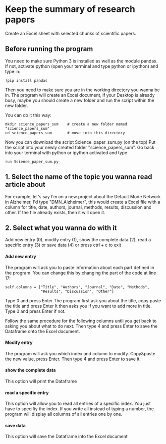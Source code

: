 # Keep the summary of research papers
Create an Excel sheet with selected chunks of scientific papers.

## Before running the program
You need to make sure Python 3 is installed as well as the module pandas. If not, activate python (open your terminal and type python or ipython) and type in:

```
!pip install pandas
```

Then you need to make sure you are in the working directory you wanna be in. The program will create an Excel document, if your Desktop is already busy, maybe you should create a new folder and run the script within the new folder.

You can do it this way:
```
mkdir science_papers_sum    # create a new folder named "science_papers_sum"
cd science_papers_sum       # move into this directory
```

Now you can download the script Science_paper_sum.py (on the top)
Put the script into your newly created folder "science_papers_sum".
Go back into your terminal with python or ipython activated and type 

```
run Science_paper_sum.py
```

## 1. Select the name of the topic you wanna read article about

For example, let's say I'm on a new project about the Default Mode Network in Alzheimer, I'd type "DMN_Alzheimer", this would create a Excel file with a column for title, date, authors, journal, methods, results, discussion and other. If the file already exists, then it will open it.

## 2. Select what you wanna do with it

Add new entry (0), modify entry (1), show the complete data (2), read a specific entry (3) or save data (4) or press ctrl + c to exit

#### Add new entry

The program will ask you to paste information about each part defined in the program. You can change this by changing the part of the code at line 17:

```
self.columns = ["Title", "Authors", "Journal", "Date", "Methods",
                "Results", "Discussion", "Other"]
```

Type 0 and press Enter
The program first ask you about the title, copy paste the title and press Enter
It then asks you if you want to add more in title. Type 0 and press Enter if not.

Follow the same procedure for the following columns until you get back to asking you about what to do next.
Then type 4 and press Enter to save the Dataframe onto the Excel document.

#### Modify entry

The program will ask you which index and column to modify. Copy&paste the new value, press Enter. Then type 4 and press Enter to save it.

#### show the complete data

This option will print the Dataframe

#### read a specific entry

This option will allow you to read all entries of a specific index. You just have to specifiy the index.
If you write all instead of typing a number, the program will display all columns of all entries one by one.

#### save data

This option will save the Dataframe into the Excel document

